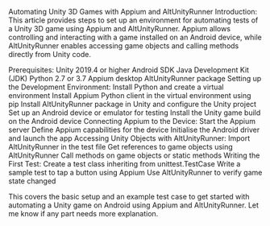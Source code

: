 Automating Unity 3D Games with Appium and AltUnityRunner
Introduction: This article provides steps to set up an environment for automating tests of a Unity 3D game using Appium and AltUnityRunner. Appium allows controlling and interacting with a game installed on an Android device, while AltUnityRunner enables accessing game objects and calling methods directly from Unity code.

Prerequisites:
Unity 2019.4 or higher
Android SDK
Java Development Kit (JDK)
Python 2.7 or 3.7
Appium desktop
AltUnityRunner package
Setting up the Development Environment:
Install Python and create a virtual environment
Install Appium Python client in the virtual environment using pip
Install AltUnityRunner package in Unity and configure the Unity project
Set up an Android device or emulator for testing
Install the Unity game build on the Android device
Connecting Appium to the Device:
Start the Appium server
Define Appium capabilities for the device
Initialise the Android driver and launch the app
Accessing Unity Objects with AltUnityRunner:
Import AltUnityRunner in the test file
Get references to game objects using AltUnityRunner
Call methods on game objects or static methods
Writing the First Test:
Create a test class inheriting from unittest.TestCase
Write a sample test to tap a button using Appium
Use AltUnityRunner to verify game state changed

This covers the basic setup and an example test case to get started with automating a Unity game on Android using Appium and AltUnityRunner. Let me know if any part needs more explanation.

